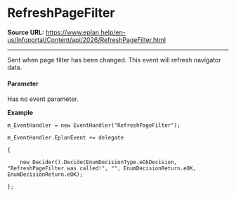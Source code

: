# RefreshPageFilter

**Source URL:** https://www.eplan.help/en-us/Infoportal/Content/api/2026/RefreshPageFilter.html

---

Sent when page filter has been changed. This event will refresh navigator data.

#### **Parameter**

Has no event parameter.

**Example**

```
m_EventHandler = new EventHandler("RefreshPageFilter");

m_EventHandler.EplanEvent += delegate

{

    new Decider().Decide(EnumDecisionType.eOkDecision, "RefreshPageFilter was called!", "", EnumDecisionReturn.eOK, EnumDecisionReturn.eOK);

};

```